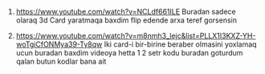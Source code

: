 1. https://www.youtube.com/watch?v=NCLdf661ILE
Buradan sadece olaraq 3d Card yaratmaqa baxdim flip edende arxa teref gorsensin

2. https://www.youtube.com/watch?v=m8nmh3_lejc&list=PLLX1I3KXZ-YH-woTgiCfONMya39-Ty8qw
Iki card-i bir-birine beraber olmasini yoxlamaq ucun buradan baxdim videoya hetta 1 2 setr kodu buradan goturdum qalan butun kodlar bana ait
